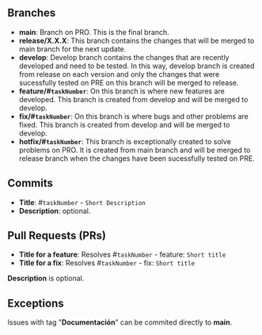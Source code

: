 ## Branches
- **main**: Branch on PRO. This is the final branch.
- **release/X.X.X**: This branch contains the changes that will be merged to main branch for the next update. 
- **develop**: Develop branch contains the changes that are recently developed and need to be tested. 
In this way, develop branch is created from release on each version and only the changes that were sucessfully tested on PRE on this branch will be merged to release.
- **feature/#`taskNumber`**: On this branch is where new features are developed. This branch is created from develop and will be merged to develop.
- **fix/#`taskNumber`**: On this branch is where bugs and other problems are fixed. This branch is created from develop and will be merged to develop.
- **hotfix/#`taskNumber`**: This branch is exceptionally created to solve problems on PRO. 
It is created from main branch and will be merged to release branch when the changes have been sucessfully tested on PRE.

## Commits
- **Title**: #`taskNumber` - `Short Description`
- **Description**: optional.

## Pull Requests (PRs)

- **Title for a feature**: Resolves #`taskNumber` - feature: `Short title`
- **Title for a fix**: Resolves #`taskNumber` - fix: `Short title`

**Description** is optional.

## Exceptions
Issues with tag "**Documentación**" can be commited directly to **main**.
